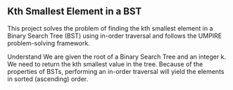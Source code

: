 ## Kth Smallest Element in a BST
This project solves the problem of finding the kth smallest element in a Binary Search Tree (BST) using in-order traversal and follows the UMPIRE problem-solving framework.

Understand
We are given the root of a Binary Search Tree and an integer k. We need to return the kth smallest value in the tree.
Because of the properties of BSTs, performing an in-order traversal will yield the elements in sorted (ascending) order.
